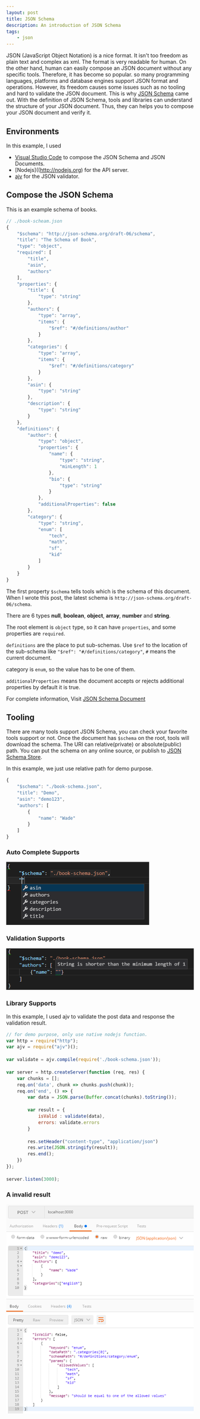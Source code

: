 ```yaml
---
layout: post
title: JSON Schema
description: An introduction of JSON Schema
tags: 
    - json
---
```


JSON (JavaScript Object Notation) is a nice format. It isn't too freedom as plain text and complex as xml. The format is very readable for human. On the other hand, human can easily compose an JSON document without any specific tools. Therefore, it has become so popular. so many programming languages, platforms and database engines support JSON format and operations. However, its freedom causes some issues such as no tooling and hard to validate the JSON document. This is why [JSON Schema](http://json-schema.org/) came out. With the definition of JSON Schema, tools and libraries can understand the structure of your JSON document. Thus, they can helps you to compose your JSON document and verify it.

## Environments 
In this example, I used
- [Visual Studio Code](https://code.visualstudio.com/) to compose the JSON Schema and JSON Documents.
- [Nodejs]((http://nodejs.org) for the API server.
- [ajv](https://www.npmjs.com/package/ajv) for the JSON validator.

## Compose the JSON Schema

This is an example schema of books.

``` js
// ./book-scheam.json
{
    "$schema": "http://json-schema.org/draft-06/schema",
    "title": "The Schema of Book",
    "type": "object",
    "required": [
        "title",
        "asin",
        "authors"
    ],
    "properties": {
        "title": {
            "type": "string"
        },
        "authors": {
            "type": "array",
            "items": {
                "$ref": "#/definitions/author"
            }
        },
        "categories": {
            "type": "array",
            "items": {
                "$ref": "#/definitions/category"
            }
        },
        "asin": {
            "type": "string"
        },
        "description": {
            "type": "string"
        }
    },
    "definitions": {
        "author": {
            "type": "object",
            "properties": {
                "name": {
                    "type": "string",
                    "minLength": 1
                },
                "bio": {
                    "type": "string"
                }
            },
            "additionalProperties": false
        },
        "category": {
            "type": "string",
            "enum": [
                "tech",
                "math",
                "sf",
                "kid"
            ]
        }
    }
}
```

The first property `$schema` tells tools which is the schema of this document. When I wrote this post, the latest schema is `http://json-schema.org/draft-06/schema`. 

There are 6 types **null**, **boolean**, **object**, **array**, **number** and **string**.

The root element is `object` type, so it can have `properties`, and some properties are `required`. 

`definitions` are the place to put sub-schemas. Use `$ref` to the location of the sub-schema like `"$ref": "#/definitions/category"`, `#` means the current document.

category is `enum`, so the value has to be one of them.

`additionalProperties` means the document accepts or rejects additional properties by default it is true.

For complete information, Visit [JSON Schema Document](http://json-schema.org/documentation.html)

## Tooling

There are many tools support JSON Schema, you can check your favorite tools support or not. Once the document has `$schema` on the root, tools will download the schema. The URI can relative(private) or absolute(public) path. You can put the schema on any online source, or publish to [JSON Schema Store](http://schemastore.org/json/). 

In this example, we just use relative path for demo purpose.

``` js
{
    "$schema": "./book-schema.json",
    "title": "Demo",
    "asin": "demo123",
    "authors": [
        {
            "name": "Wade"
        }
    ]
}
```

### Auto Complete Supports
![Auto Complete Supports](/assets/images/2017-07-03-json-schema-1.png)

### Validation Supports
![Validation Supports](/assets/images/2017-07-03-json-schema-2.png)

### Library Supports

In this example, I used ajv to validate the post data and response the validation result.

``` js
// for demo purpose, only use native nodejs function.
var http = require("http");
var ajv = require("ajv")();

var validate = ajv.compile(require('./book-schema.json'));

var server = http.createServer(function (req, res) {
    var chunks = [];
    req.on('data', chunk => chunks.push(chunk));
    req.on('end', () => {
        var data = JSON.parse(Buffer.concat(chunks).toString());

        var result = {
            isValid : validate(data),
            errors: validate.errors
        }

        res.setHeader("content-type", "application/json")
        res.write(JSON.stringify(result));
        res.end();
    })
});

server.listen(3000);
```

### A invalid result
![A invalid result](/assets/images/2017-07-03-json-schema-3.png)